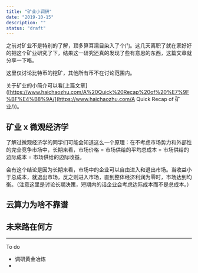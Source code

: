 ```yaml
---
title: "矿业小调研"
date: "2019-10-15"
description: ""
status: "draft"
---
```


之前对矿业不是特别的了解，顶多算耳濡目染入了个门。这几天离职了就在家好好的把这个矿业研究了下，结果这一研究还真的发现了些有意思的东西，这篇文章就分享一下咯。

这里仅讨论比特币的挖矿，其他所有币不在讨论范围内。

关于矿业的小简介可以看[上篇文章]([https://www.haichaozhu.com/A%20Quick%20Recap%20of%20%E7%9F%BF%E4%B8%9A/](https://www.haichaozhu.com/A Quick Recap of 矿业/))。

## 矿业 x 微观经济学

了解过微观经济学的同学们可能会知道这么一个原理：在不考虑市场势力和外部性的完全竞争市场中，长期来看，市场价格 = 市场供给的平均总成本 = 市场供给的边际成本 = 市场供给的边际收益。

会有这个结论是因为长期来看，市场中的企业可以自由进入和退出市场。当收益小于总成本，就退出市场，反之则进入市场，直到整体经济利润为零时，市场达到均衡。（注意这里是讨论长期决策，短期内的话企业会考虑边际成本而不是总成本。）



## 云算力为啥不靠谱

## 未来路在何方



---

To do

* 调研黄金冶炼
* 